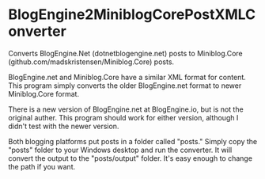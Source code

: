 # BlogEngine2MiniblogCorePostXMLConverter
Converts BlogEngine.Net (dotnetblogengine.net) posts to Miniblog.Core (github.com/madskristensen/Miniblog.Core) posts.

BlogEngine.net and Miniblog.Core have a similar XML format for content. This program simply converts the older BlogEngine.net format to newer Miniblog.Core format.

There is a new version of BlogEngine.net at BlogEngine.io, but is not the original auther. This program should work for either version, although I didn't test with the newer version.

Both blogging platforms put posts in a folder called "posts." Simply copy the "posts" folder to your Windows desktop and run the converter. It will convert the output to the "posts/output" folder. It's easy enough to change the path if you want.
